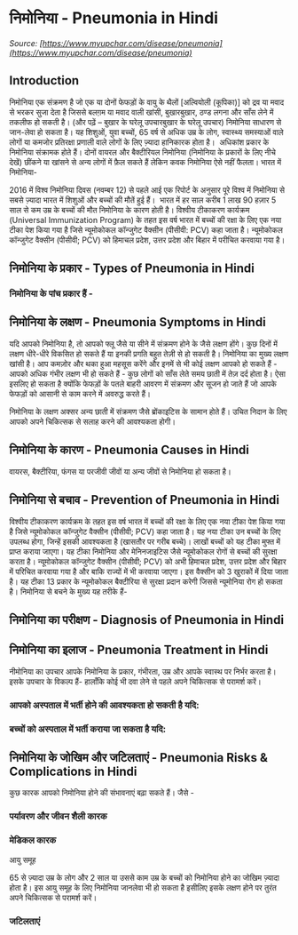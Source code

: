 # निमोनिया - Pneumonia in Hindi
_Source: [https://www.myupchar.com/disease/pneumonia](https://www.myupchar.com/disease/pneumonia)_

## Introduction
निमोनिया एक संक्रमण है जो एक या दोनों फेफड़ों के वायु के थैलों [अल्वियोली (कूपिका)] को द्रव या मवाद से भरकर सुजा देता है जिससे बलग़म या मवाद वाली खांसी, बुखारबुखार, ठण्ड लगना और साँस लेने में तकलीफ हो सकती है। (और पढ़ें – बुखार के घरेलू उपचारबुखार के घरेलू उपचार)
निमोनिया साधारण से जान-लेवा हो सकता है। यह शिशुओं, युवा बच्चों, 65 वर्ष से अधिक उम्र के लोग, स्वास्थ्य समस्याओं वाले लोगों या कमजोर प्रतिरक्षा प्रणाली वाले लोगों के लिए ज़्यादा हानिकारक होता है। 
अधिकांश प्रकार के निमोनिया संक्रामक होते हैं। दोनों वायरल और बैक्टीरियल निमोनिया (निमोनिया के प्रकारों के लिए नीचे देखें) छींकने या खांसने से अन्य लोगों में फ़ैल सकते हैं लेकिन कवक निमोनिया ऐसे नहीं फैलता।
भारत में निमोनिया-
2016 में विश्व निमोनिया दिवस (नवम्बर 12) से पहले आई एक रिपोर्ट के अनुसार पूरे विश्व में निमोनिया से सबसे ज़्यादा भारत में शिशुओं और बच्चों की मौतें हुई हैं। 
भारत में हर साल करीब 1 लाख 90 हज़ार 5 साल से कम उम्र के बच्चों की मौत निमोनिया के कारण होती है।
विश्वीय टीकाकरण कार्यक्रम (Universal Immunization Program) के तहत इस वर्ष भारत में बच्चों की रक्षा के लिए एक नया टीका पेश किया गया है जिसे न्यूमोकोकल कॉन्जुगेट वैक्सीन (पीसीवी: PCV) कहा जाता है। न्यूमोकोकल कॉन्जुगेट वैक्सीन (पीसीवी; PCV) को हिमाचल प्रदेश, उत्तर प्रदेश और बिहार में परीचित करवाया गया है।

## निमोनिया के प्रकार - Types of Pneumonia in Hindi
### निमोनिया के पांच प्रकार हैं -

## निमोनिया के लक्षण - Pneumonia Symptoms in Hindi
यदि आपको निमोनिया है, तो आपको फ्लू जैसे या सीने में संक्रमण होने के जैसे लक्षण होंगे। कुछ दिनों में लक्षण धीरे-धीरे विकसित हो सकते हैं या इनकी प्रगति बहुत तेज़ी से हो सकती है।
निमोनिया का मुख्य लक्षण खांसी है। आप कमज़ोर और थका हुआ महसूस करेंगे और इनमें से भी कोई लक्षण आपको हो सकते हैं -
आपको अधिक गंभीर लक्षण भी हो सकते हैं -
कुछ लोगों को साँस लेते समय छाती में तेज़ दर्द होता है। ऐसा इसलिए हो सकता है क्योंकि फेफड़ों के पतले बाहरी आवरण में संक्रमण और सूजन हो जाते हैं जो आपके फेफड़ों को आसानी से काम करने में अवरुद्ध करते हैं।
निमोनिया के लक्षण अक्सर अन्य छाती में संक्रमण जैसे ब्रोंकाइटिस के सामान होते हैं। उचित निदान के लिए आपको अपने चिकित्सक से सलाह करने की आवश्यकता होगी।

## निमोनिया के कारण - Pneumonia Causes in Hindi
वायरस, बैक्टीरिया, फंगस या परजीवी जीवों या अन्य जीवों से निमोनिया हो सकता है।

## निमोनिया से बचाव - Prevention of Pneumonia in Hindi
विश्वीय टीकाकरण कार्यक्रम के तहत इस वर्ष भारत में बच्चों की रक्षा के लिए एक नया टीका पेश किया गया है जिसे न्यूमोकोकल कॉन्जुगेट वैक्सीन (पीसीवी; PCV) कहा जाता है। यह नया टीका उन बच्चों के लिए उपलब्ध होगा, जिन्हें इसकी आवश्यकता है (खासतौर पर गरीब बच्चे)। लाखों बच्चों को यह टीका मुफ्त में प्राप्त कराया जाएगा। यह टीका निमोनिया और मेनिनजाइटिस जैसे न्यूमोकोकल रोगों से बच्चों की सुरक्षा करता है।
न्यूमोकोकल कॉन्जुगेट वैक्सीन (पीसीवी; PCV) को अभी हिमाचल प्रदेश, उत्तर प्रदेश और बिहार में परिचित करवाया गया है और बाकि राज्यों में भी करवाया जाएगा। इस वैक्सीन को 3 खुराकों में दिया जाता है। यह टीका 13 प्रकार के न्यूमोकोकल बैक्टीरिया से सुरक्षा प्रदान करेगी जिससे न्यूमोनिया रोग हो सकता है।
निमोनिया से बचने के मुख्य यह तरीके हैं-

## निमोनिया का परीक्षण - Diagnosis of Pneumonia in Hindi

## निमोनिया का इलाज - Pneumonia Treatment in Hindi
नीमोनिया का उपचार आपके निमोनिया के प्रकार, गंभीरता, उम्र और आपके स्वास्थ पर निर्भर करता है। इसके उपचार के विकल्प हैं-
हालाँकि कोई भी दवा लेने से पहले अपने चिकित्सक से परामर्श करें।
### आपको अस्पताल में भर्ती होने की आवश्यकता हो सकती है यदि:
### बच्चों को अस्पताल में भर्ती कराया जा सकता है यदि:

## निमोनिया के जोखिम और जटिलताएं - Pneumonia Risks & Complications in Hindi
कुछ कारक आपको निमोनिया होने की संभावनाएं बढ़ा सकते हैं। जैसे -
### पर्यावरण और जीवन शैली कारक
### मेडिकल कारक
आयु समूह
65 से ज़्यादा उम्र के लोग और 2 साल या उससे काम उम्र के बच्चों को निमोनिया होने का जोखिम ज़्यादा होता है। इस आयु समूह के लिए निमोनिया जानलेवा भी हो सकता है इसीलिए इसके लक्षण होने पर तुरंत अपने चिकित्सक से परामर्श करें।

### जटिलताएं

